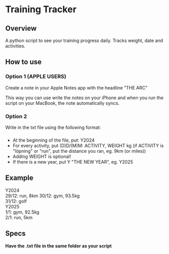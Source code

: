 # **Training Tracker**

## **Overview**
A python script to see your training progress daily.
Tracks weight, date and activities.


## How to use
### Option 1 (APPLE USERS)
Create a note in your Apple Notes app with the headline "THE ARC"  
  
This way you can use write the notes on your iPhone and when you run the script on your MacBook, the note automatically syncs.


### Option 2
Write in the txt file using the following format:

###
- At the beginning of the file, put: Y2024
- For every activity, put (D)D/(M)M: ACTIVITY, WEIGHT kg (if ACTIVITY is "löpning" or "run", put the distance you ran, eg. 9km (or miles))
- Adding WEIGHT is optional!
- If there is a new year, put Y "THE NEW YEAR", eg. Y2025

## Example
Y2024  
29/12: run, 8km
30/12: gym, 93.5kg  
31/12: golf  
Y2025  
1/1: gym, 92.5kg  
2/1: run, 5km  

## Specs
**Have the .txt file in the same folder as your script**


